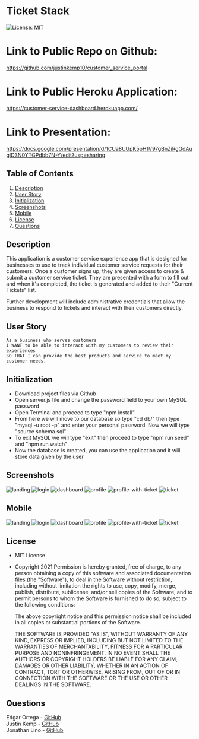 # Ticket Stack
[![License: MIT](https://img.shields.io/badge/License-MIT-yellow.svg)](https://opensource.org/licenses/MIT)

# Link to Public Repo on Github:
https://github.com/justinkemp10/customer_service_portal

# Link to Public Heroku Application:
https://customer-service-dashboard.herokuapp.com/

# Link to Presentation:
https://docs.google.com/presentation/d/1CUa8UUpK5pH1V97gBnZiRgGdAugID3N0YTGPdbb7N-Y/edit?usp=sharing

## Table of Contents
1. [Description](#Description)
2. [User Story](#User-Story)
3. [Initialization](#Initialization)
4. [Screenshots](#Screenshots)
5. [Mobile](#Mobile)
6. [License](#License)
7. [Questions](#Questions)

## Description
This application is a customer service experience app that is designed for businesses to use to track individual customer service requests for their customers. Once a customer signs up, they are given access to create & submit a customer service ticket. They are presented with a form to fill out and when it's completed, the ticket is generated and added to their "Current Tickets" list. 

Further development will include administrative credentials that allow the business to respond to tickets and interact with their customers directly.

## User Story
    As a business who serves customers
    I WANT to be able to interact with my customers to review their experiences
    SO THAT I can provide the best products and service to meet my customer needs.

## Initialization
- Download project files via Github
- Open server.js file and change the password field to your own MySQL password
- Open Terminal and proceed to type "npm install"
- From here we will move to our database so type "cd db/" then type "mysql -u root -p" and enter your personal password. Now we will type "source schema.sql" 
- To exit MySQL we will type "exit" then proceed to type "npm run seed" and "npm run watch"
- Now the database is created, you can use the application and it will store data given by the user

## Screenshots
![landing](images/Ticket-Stack1.png)
![login](images/Ticket-Stack-login.png)
![dashboard](images/Ticket-Stack-dashboard.png)
![profile](images/Ticket-Stack-profile1.png)
![profile-with-ticket](images/Ticket-Stack-profile2.png)
![ticket](images/Ticket-Stack-ticket.png)

## Mobile
![landing](images/IMG-0595.PNG)
![login](images/IMG-0597.PNG)
![dashboard](images/IMG-0599.PNG)
![profile](images/IMG-0598.PNG)
![profile-with-ticket](images/IMG-0600.PNG)
![ticket](images/IMG-0601.PNG)

## License
- MIT License
- Copyright 2021
    Permission is hereby granted, free of charge, to any person obtaining a copy of this software and associated documentation files (the "Software"), to deal in the Software without restriction, including without limitation the rights to use, copy, modify, merge, publish, distribute, sublicense, and/or sell copies of the Software, and to permit persons to whom the Software is furnished to do so, subject to the following conditions:
    
    The above copyright notice and this permission notice shall be included in all copies or substantial portions of the Software.
    
    THE SOFTWARE IS PROVIDED "AS IS", WITHOUT WARRANTY OF ANY KIND, EXPRESS OR IMPLIED, INCLUDING BUT NOT LIMITED TO THE WARRANTIES OF MERCHANTABILITY, FITNESS FOR A PARTICULAR PURPOSE AND NONINFRINGEMENT. IN NO EVENT SHALL THE AUTHORS OR COPYRIGHT HOLDERS BE LIABLE FOR ANY CLAIM, DAMAGES OR OTHER LIABILITY, WHETHER IN AN ACTION OF CONTRACT, TORT OR OTHERWISE, ARISING FROM, OUT OF OR IN CONNECTION WITH THE SOFTWARE OR THE USE OR OTHER DEALINGS IN THE SOFTWARE.

## Questions
Edgar Ortega - <a href="https://github.com/EdgarO93">GitHub</a><br>
Justin Kemp - <a href="https://github.com/justinkemp10/">GitHub</a><br>
Jonathan Lino - <a href="https://github.com/BionicMatedorX">GitHub</a><br>
